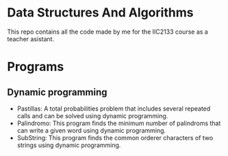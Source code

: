 # Data Structures And Algorithms

This repo contains all the code made by me for the IIC2133 course as a teacher asistant.

# Programs

## Dynamic programming

* Pastillas: A total probabilities problem that includes several repeated calls and can be solved using dynamic programming.
* Palindromo: This program finds the minimum number of palindroms that can write a given word using dynamic programming.
* SubString: This program finds the common orderer characters of two strings using dynamic programming.
